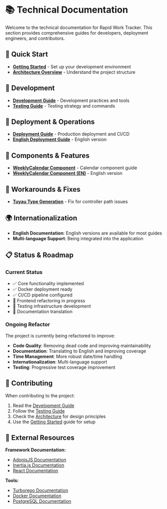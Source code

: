 # 📚 Technical Documentation

Welcome to the technical documentation for Rapid Work Tracker. This section provides comprehensive guides for developers, deployment engineers, and contributors.

## 🚀 Quick Start
- **[Getting Started](./getting-started.md)** - Set up your development environment
- **[Architecture Overview](./architecture.md)** - Understand the project structure

## 📖 Development
- **[Development Guide](./development.md)** - Development practices and tools
- **[Testing Guide](./testing.md)** - Testing strategy and commands

## 🚀 Deployment & Operations
- **[Deployment Guide](./deployment-guide.md)** - Production deployment and CI/CD
- **[English Deployment Guide](./deployment-guide-en.md)** - English version

## 🧩 Components & Features
- **[WeeklyCalendar Component](./composants/WeeklyCalendar-Guide.md)** - Calendar component guide
- **[WeeklyCalendar Component (EN)](./composants/WeeklyCalendar-Guide-en.md)** - English version

## 🔧 Workarounds & Fixes
- **[Tuyau Type Generation](./workarounds/tuyau/README.md)** - Fix for controller path issues

## 🌍 Internationalization
- **English Documentation**: English versions are available for most guides
- **Multi-language Support**: Being integrated into the application

## 📋 Status & Roadmap

### Current Status
- ✅ Core functionality implemented
- ✅ Docker deployment ready
- ✅ CI/CD pipeline configured
- 🔄 Frontend refactoring in progress
- 🔄 Testing infrastructure development
- 🔄 Documentation translation

### Ongoing Refactor
The project is currently being refactored to improve:
- **Code Quality**: Removing dead code and improving maintainability
- **Documentation**: Translating to English and improving coverage
- **Time Management**: More robust date/time handling
- **Internationalization**: Multi-language support
- **Testing**: Progressive test coverage improvement

## 🤝 Contributing

When contributing to the project:
1. Read the [Development Guide](./development.md)
2. Follow the [Testing Guide](./testing.md)
3. Check the [Architecture](./architecture.md) for design principles
4. Use the [Getting Started](./getting-started.md) guide for setup

## 🔗 External Resources

**Framework Documentation:**
- [AdonisJS Documentation](https://docs.adonisjs.com/)
- [Inertia.js Documentation](https://inertiajs.com/)
- [React Documentation](https://reactjs.org/docs/)

**Tools:**
- [Turborepo Documentation](https://turbo.build/repo/docs)
- [Docker Documentation](https://docs.docker.com/)
- [PostgreSQL Documentation](https://www.postgresql.org/docs/)
